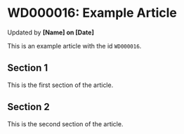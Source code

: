 # WD000016: Example Article #
Updated by **[Name] on [Date]**

This is an example article with the id `WD000016`.

## Section 1

This is the first section of the article.

## Section 2

This is the second section of the article.

